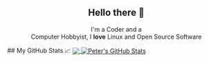 <h2 align="center">Hello there 👋</h2>

<p align="center">I'm a Coder and a<br/> Computer Hobbyist, I <b>love</b> Linux and Open Source Software</p>
</p>
## My GitHub Stats &#x1f4c8;

<a href="https://github.com/kurepeter/kurepeter">
  <img align="center" src="https://github-readme-stats.vercel.app/api/top-langs/?username=kurepeter&hide=java,html&title_color=ffffff&text_color=c9cacc&icon_color=2bbc8a&bg_color=1d1f21" />
</a>

<a href="https://github.com/kurepeter">
  <img align="center" src="https://github-readme-stats.vercel.app/api?username=kurepeter&show_icons=true&line_height=27&count_private=true&title_color=ffffff&text_color=c9cacc&icon_color=2bbc8a&bg_color=1d1f21" alt="Peter's GitHub Stats" />
</a>
